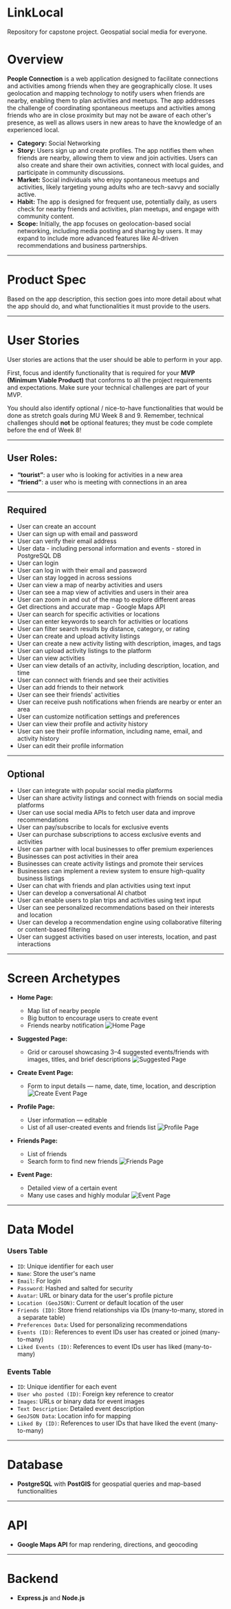 # LinkLocal
Repository for capstone project. Geospatial social media for everyone.

# Overview

**People Connection** is a web application designed to facilitate connections and activities among friends when they are geographically close. It uses geolocation and mapping technology to notify users when friends are nearby, enabling them to plan activities and meetups. The app addresses the challenge of coordinating spontaneous meetups and activities among friends who are in close proximity but may not be aware of each other's presence, as well as allows users in new areas to have the knowledge of an experienced local.

- **Category:** Social Networking  
- **Story:** Users sign up and create profiles. The app notifies them when friends are nearby, allowing them to view and join activities. Users can also create and share their own activities, connect with local guides, and participate in community discussions.  
- **Market:** Social individuals who enjoy spontaneous meetups and activities, likely targeting young adults who are tech-savvy and socially active.  
- **Habit:** The app is designed for frequent use, potentially daily, as users check for nearby friends and activities, plan meetups, and engage with community content.  
- **Scope:** Initially, the app focuses on geolocation-based social networking, including media posting and sharing by users. It may expand to include more advanced features like AI-driven recommendations and business partnerships.

---

# Product Spec

Based on the app description, this section goes into more detail about what the app should do, and what functionalities it must provide to the users.

---

# User Stories

User stories are actions that the user should be able to perform in your app.

First, focus and identify functionality that is required for your **MVP (Minimum Viable Product)** that conforms to all the project requirements and expectations. Make sure your technical challenges are part of your MVP.

You should also identify optional / nice-to-have functionalities that would be done as stretch goals during MU Week 8 and 9. Remember, technical challenges should **not** be optional features; they must be code complete before the end of Week 8!

---

## User Roles:

- **“tourist”**: a user who is looking for activities in a new area  
- **“friend”**: a user who is meeting with connections in an area

---

## Required

- User can create an account  
- User can sign up with email and password  
- User can verify their email address  
- User data - including personal information and events - stored in PostgreSQL DB  
- User can login  
- User can log in with their email and password  
- User can stay logged in across sessions  
- User can view a map of nearby activities and users  
- User can see a map view of activities and users in their area  
- User can zoom in and out of the map to explore different areas  
- Get directions and accurate map - Google Maps API  
- User can search for specific activities or locations  
- User can enter keywords to search for activities or locations  
- User can filter search results by distance, category, or rating  
- User can create and upload activity listings  
- User can create a new activity listing with description, images, and tags  
- User can upload activity listings to the platform  
- User can view activities  
- User can view details of an activity, including description, location, and time  
- User can connect with friends and see their activities  
- User can add friends to their network  
- User can see their friends' activities  
- User can receive push notifications when friends are nearby or enter an area  
- User can customize notification settings and preferences  
- User can view their profile and activity history  
- User can see their profile information, including name, email, and activity history  
- User can edit their profile information

---

## Optional

- User can integrate with popular social media platforms  
- User can share activity listings and connect with friends on social media platforms  
- User can use social media APIs to fetch user data and improve recommendations  
- User can pay/subscribe to locals for exclusive events  
- User can purchase subscriptions to access exclusive events and activities  
- User can partner with local businesses to offer premium experiences  
- Businesses can post activities in their area  
- Businesses can create activity listings and promote their services  
- Businesses can implement a review system to ensure high-quality business listings  
- User can chat with friends and plan activities using text input  
- User can develop a conversational AI chatbot  
- User can enable users to plan trips and activities using text input  
- User can see personalized recommendations based on their interests and location  
- User can develop a recommendation engine using collaborative filtering or content-based filtering  
- User can suggest activities based on user interests, location, and past interactions

---

# Screen Archetypes

- **Home Page:**  
  - Map list of nearby people  
  - Big button to encourage users to create event  
  - Friends nearby notification
 ![Home Page](./images/homePage.jpg)

- **Suggested Page:**  
  - Grid or carousel showcasing 3–4 suggested events/friends with images, titles, and brief descriptions
  ![Suggested Page](./images/suggested.jpg)

- **Create Event Page:**  
  - Form to input details — name, date, time, location, and description
 ![Create Event Page](./images/create.jpg)

- **Profile Page:**  
  - User information — editable  
  - List of all user-created events and friends list
 ![Profile Page](./images/profile.jpg)

- **Friends Page:**  
  - List of friends
  - Search form to find new friends
  ![Friends Page](./images/friends.jpg)


- **Event Page:**  
  - Detailed view of a certain event  
  - Many use cases and highly modular
  ![Event Page](./images/event.jpg)

---

# Data Model

### Users Table

- `ID`: Unique identifier for each user  
- `Name`: Store the user's name  
- `Email`: For login  
- `Password`: Hashed and salted for security  
- `Avatar`: URL or binary data for the user's profile picture  
- `Location (GeoJSON)`: Current or default location of the user  
- `Friends (ID)`: Store friend relationships via IDs (many-to-many, stored in a separate table)  
- `Preferences Data`: Used for personalizing recommendations  
- `Events (ID)`: References to event IDs user has created or joined (many-to-many)
- `Liked Events (ID)`: References to event IDs user has liked (many-to-many)

### Events Table

- `ID`: Unique identifier for each event  
- `User who posted (ID)`: Foreign key reference to creator  
- `Images`: URLs or binary data for event images  
- `Text Description`: Detailed event description  
- `GeoJSON Data`: Location info for mapping
- `Liked By (ID)`: References to user IDs that have liked the event (many-to-many)

---

# Database

- **PostgreSQL** with **PostGIS** for geospatial queries and map-based functionalities

---

# API

- **Google Maps API** for map rendering, directions, and geocoding

---

# Backend

- **Express.js** and **Node.js**
